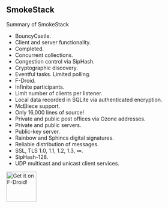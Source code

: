 SmokeStack
----------

Summary of SmokeStack

<ul>
<li>BouncyCastle.</li>
<li>Client and server functionality.</li>
<li>Completed.</li>
<li>Concurrent collections.</li>
<li>Congestion control via SipHash.</li>
<li>Cryptographic discovery.</li>
<li>Eventful tasks. Limited polling.</li>
<li>F-Droid.</li>
<li>Infinite participants.</li>
<li>Limit number of clients per listener.</li>
<li>Local data recorded in SQLite via authenticated encryption.</li>
<li>McEliece support.</li>
<li>Only 16,000 lines of source!</li>
<li>Private and public post offices via Ozone addresses.</li>
<li>Private and public servers.</li>
<li>Public-key server.</li>
<li>Rainbow and Sphincs digital signatures.</li>
<li>Reliable distribution of messages.</li>
<li>SSL, TLS 1.0, 1.1, 1.2, 1.3, &#8734;.</li>
<li>SipHash-128.</li>
<li>UDP multicast and unicast client services.</li>
</ul>

[<img src="https://fdroid.gitlab.io/artwork/badge/get-it-on.png"
      alt="Get it on F-Droid!"
      height="80">](https://f-droid.org/packages/org.purple.smokestack/)
